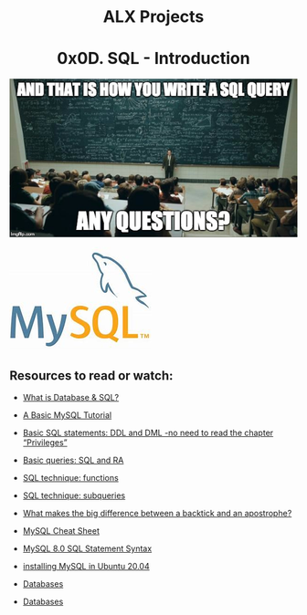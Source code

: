 <h1 align="center"> ALX Projects</h1>
<h1 align="center"> 0x0D. SQL - Introduction </h1>
<p align ="center">
<img src="https://github.com/Ezra-Mallo/alx-higher_level_programming/blob/main/0x0D-SQL_introduction/images/mySQL.jpg"
alt="mySQL">
</p>
<p>
<img src="https://github.com/Ezra-Mallo/alx-higher_level_programming/blob/main/0x0D-SQL_introduction/images/MySQL.jpg"
alt="MySQL">
</p>

## Resources to read or watch:
* [What is Database & SQL?](https://intranet.alxswe.com/rltoken/yyRKTEdRkYEVlRgZPbasjw)
* [A Basic MySQL Tutorial](https://intranet.alxswe.com/rltoken/sV2PtK5YfQsXWW1malRZ5Q)
* [Basic SQL statements: DDL and DML -no need to read the chapter “Privileges”](https://intranet.alxswe.com/rltoken/IUKo4-UaRZSKPvXr5u9oBw)
* [Basic queries: SQL and RA](https://intranet.alxswe.com/rltoken/rXKvu2u7vg1Hj6bnX7UgMg)
* [SQL technique: functions](https://intranet.alxswe.com/rltoken/-Riv_dzSYsJyvy-LlaO6Mg)
* [SQL technique: subqueries](https://intranet.alxswe.com/rltoken/QpIXoR--8eBIaidgSWYsBQ)
* [What makes the big difference between a backtick and an apostrophe?](https://intranet.alxswe.com/rltoken/Gt0nFJPJRwW2Y0izzwbVrw)
* [MySQL Cheat Sheet](https://intranet.alxswe.com/rltoken/1oU1LwCksQLXjs6fZYezrw)
* [MySQL 8.0 SQL Statement Syntax](https://intranet.alxswe.com/rltoken/HmdmLiYBM0Q34iCYPWd9XQ)
* [installing MySQL in Ubuntu 20.04](https://intranet.alxswe.com/rltoken/IpYI9rgbwfjxOAQQgpHCmQ)

* [Databases](https://intranet.alxswe.com/concepts/37)
* [Databases](https://intranet.alxswe.com/concepts/556)
